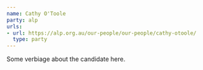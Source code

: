 ```yaml
---
name: Cathy O'Toole
party: alp
urls:
- url: https://alp.org.au/our-people/our-people/cathy-otoole/
  type: party
---
```

Some verbiage about the candidate here.

